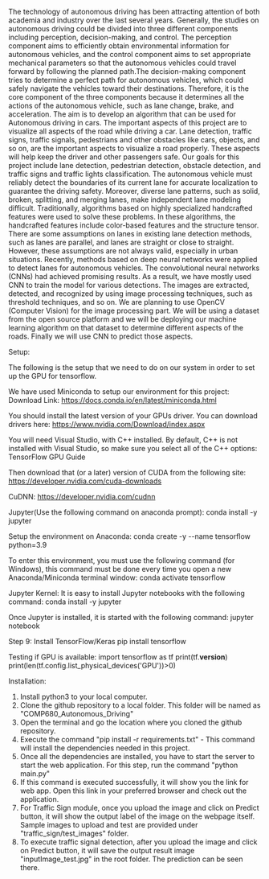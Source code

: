 The technology of autonomous driving has been attracting attention of both academia and industry over the last several years. Generally, the studies on autonomous driving could be divided into three different components including perception, decision-making, and control. The perception component aims to efficiently obtain environmental information for autonomous vehicles, and the control component aims to set appropriate mechanical parameters so that the autonomous vehicles could travel forward by following the planned path.The decision-making component tries to determine a perfect path for autonomous vehicles, which could safely navigate the vehicles toward their destinations. Therefore, it is the core component of the three components because it determines all the actions of the autonomous vehicle, such as lane change, brake, and acceleration.
The aim is to develop an algorithm that can be used for Autonomous driving in cars. The important aspects of this project are to visualize all aspects of the road while driving a car.  Lane detection, traffic signs, traffic signals, pedestrians and other obstacles like cars, objects, and so on, are the important aspects to visualize a road properly. These aspects will help keep the driver and other passengers safe.
Our goals for this project include lane detection, pedestrian detection, obstacle detection, and traffic signs and traffic lights classification. The autonomous vehicle must reliably detect the boundaries of its current lane for accurate localization to guarantee the driving safety. Moreover, diverse lane patterns, such as solid, broken, splitting, and merging lanes, make independent lane modeling difficult. Traditionally, algorithms based on highly specialized handcrafted features were used to solve these problems. In these algorithms, the handcrafted features include color-based features and the structure tensor. There are some assumptions on lanes in existing lane detection methods, such as lanes are parallel, and lanes are straight or close to straight. However, these assumptions are not always valid, especially in urban situations. Recently, methods based on deep neural networks were applied to detect lanes for autonomous vehicles. The convolutional neural networks (CNNs) had achieved promising results. As a result, we have mostly used CNN to train the model for various detections. The images are extracted, detected, and recognized by using image processing techniques, such as threshold techniques, and so on.
We are planning to use OpenCV (Computer Vision) for the image processing part. We will be using a dataset from the open source platform and we will be deploying our machine learning algorithm on that dataset to determine different aspects of the roads. Finally we will use CNN to predict those aspects.


Setup:

The following is the setup that we need to do on our system in order to set up the GPU for tensorflow.

We have used Miniconda to setup our environment for this project:
Download Link: https://docs.conda.io/en/latest/miniconda.html

You should install the latest version of your GPUs driver. You can download drivers here:
https://www.nvidia.com/Download/index.aspx

You will need Visual Studio, with C++ installed. By default, C++ is not installed with Visual Studio, so make sure you select all of the C++ options:
TensorFlow GPU Guide

Then download that (or a later) version of CUDA from the following site:
https://developer.nvidia.com/cuda-downloads

CuDNN:
https://developer.nvidia.com/cudnn

Jupyter(Use the following command on anaconda prompt):
conda install -y jupyter

Setup the environment on Anaconda:
conda create -y --name tensorflow python=3.9

To enter this environment, you must use the following command (for Windows), this command must be done every time you open a new Anaconda/Miniconda terminal window:
conda activate tensorflow

Jupyter Kernel:
It is easy to install Jupyter notebooks with the following command:
conda install -y jupyter

Once Jupyter is installed, it is started with the following command:
jupyter notebook

Step 9: Install TensorFlow/Keras
pip install tensorflow

Testing if GPU is available:
import tensorflow as tf
print(tf.__version__)
print(len(tf.config.list_physical_devices('GPU'))>0)




Installation:

1. Install python3 to your local computer.
2. Clone the github repository to a local folder. This folder will be named as "COMP680_Autonomous_Driving" 
3. Open the terminal and go the location where you cloned the github repository.
4. Execute the command "pip install -r requirements.txt" - This command will install the dependencies needed in this project. 
5. Once all the dependencies are installed, you have to start the server to start the web application. For this step, run the command "python main.py"
6. If this command is executed successfully, it will show you the link for web app. Open this link in your preferred browser and check out the application. 
7. For Traffic Sign module, once you upload the image and click on Predict button, it will show the output label of the image on the webpage itself. Sample images to upload and test are provided under "traffic_sign/test_images" folder.
8. To execute traffic signal detection, after you upload the image and click on Predict button, it will save the output result image "inputImage_test.jpg" in the root folder. The prediction can be seen there. 
